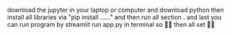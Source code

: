 download the jupyter in your laptop or computer 
and download python 
then install all libraries 
via "pip install ......"
and then run all section .
and last you can run program by streamlit run app.py in terminal 
so 🙏🙏 
then all set 📐😁
